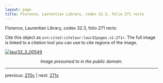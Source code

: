 ```yaml
---
layout: page
title: Florence, Laurentian Library, codex 32.3, folio 271 recto
---
```


Florence, Laurentian Library, codex 32.3, folio 271 recto

Cite this object as `urn:cite2:citelaur:laur32pages.v1:271r`.  The full image is linked to a citation tool you can use to cite regions of the image.

[![laur32_3_00549](http://www.homermultitext.org/iipsrv?IIIF=/project/homer/pyramidal/deepzoom/citelaur/laur32imgs/v1/laur32_3_00549.tif/full/800,/0/default.jpg)](http://www.homermultitext.org/ict2/?urn=urn:cite2:citelaur:laur32imgs.v1:laur32_3_00549) 

<p style="text-align: center; font-style: italic;">Image presumed to in the public domain.</p>

---

previous: [270v](../270v/) | next: [271v](../271v/)